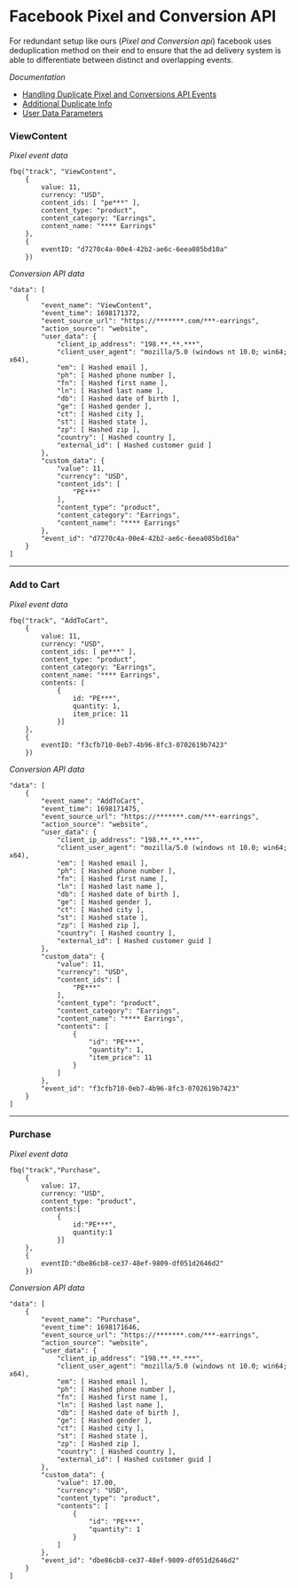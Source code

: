 # Facebook Pixel and Conversion API

For redundant setup like ours (*Pixel and Conversion api*) facebook uses deduplication method on their end
to ensure that the ad delivery system is able to differentiate between distinct and overlapping events.

*Documentation*
- [Handling Duplicate Pixel and Conversions API Events](https://developers.facebook.com/docs/marketing-api/conversions-api/deduplicate-pixel-and-server-events/)
- [Additional Duplicate Info](https://www.facebook.com/business/help/823677331451951?id=1205376682832142)
- [User Data Parameters](https://developers.facebook.com/docs/marketing-api/conversions-api/parameters/customer-information-parameters)
### ViewContent

*Pixel event data*


```
fbq("track", "ViewContent",
    {
        value: 11,
        currency: "USD",
        content_ids: [ "pe***" ],
        content_type: "product",
        content_category: "Earrings",
        content_name: "**** Earrings"
    },
    {
        eventID: "d7270c4a-00e4-42b2-ae6c-6eea085bd10a"
    })
```

*Conversion API data*
``` 
"data": [
    {
        "event_name": "ViewContent",
        "event_time": 1698171372,
        "event_source_url": "https://*******.com/***-earrings",
        "action_source": "website",
        "user_data": {
            "client_ip_address": "198.**.**.***",
            "client_user_agent": "mozilla/5.0 (windows nt 10.0; win64; x64),
            "em": [ Hashed email ],
            "ph": [ Hashed phone number ],
            "fn": [ Hashed first name ],
            "ln": [ Hashed last name ],
            "db": [ Hashed date of birth ],
            "ge": [ Hashed gender ],
            "ct": [ Hashed city ],
            "st": [ Hashed state ],
            "zp": [ Hashed zip ],
            "country": [ Hashed country ],
            "external_id": [ Hashed customer guid ]
        },
        "custom_data": {
            "value": 11,
            "currency": "USD",
            "content_ids": [
                "PE***"
            ],
            "content_type": "product",
            "content_category": "Earrings",
            "content_name": "**** Earrings"
        },
        "event_id": "d7270c4a-00e4-42b2-ae6c-6eea085bd10a"
    }
]
```
___


### Add to Cart

*Pixel event data*
```
fbq("track", "AddToCart",
    {
        value: 11,
        currency: "USD",
        content_ids: [ pe***" ],
        content_type: "product",
        content_category: "Earrings",
        content_name: "**** Earrings",
        contents: [
            {
                id: "PE***",
                quantity: 1,
                item_price: 11
            }]
    },
    {
        eventID: "f3cfb710-0eb7-4b96-8fc3-0702619b7423"
    }) 
```

*Conversion API data*
```
"data": [
    {
        "event_name": "AddToCart",
        "event_time": 1698171475,
        "event_source_url": "https://*******.com/***-earrings",
        "action_source": "website",
        "user_data": {
            "client_ip_address": "198.**.**.***",
            "client_user_agent": "mozilla/5.0 (windows nt 10.0; win64; x64),
            "em": [ Hashed email ],
            "ph": [ Hashed phone number ],
            "fn": [ Hashed first name ],
            "ln": [ Hashed last name ],
            "db": [ Hashed date of birth ],
            "ge": [ Hashed gender ],
            "ct": [ Hashed city ],
            "st": [ Hashed state ],
            "zp": [ Hashed zip ],
            "country": [ Hashed country ],
            "external_id": [ Hashed customer guid ]
        },
        "custom_data": {
            "value": 11,
            "currency": "USD",
            "content_ids": [
                "PE***"
            ],
            "content_type": "product",
            "content_category": "Earrings",
            "content_name": "**** Earrings",
            "contents": [
                {
                    "id": "PE***",
                    "quantity": 1,
                    "item_price": 11
                }
            ]
        },
        "event_id": "f3cfb710-0eb7-4b96-8fc3-0702619b7423"
    }
]
```
___

### Purchase

*Pixel event data*

```
fbq("track","Purchase",
    {
        value: 17,
        currency: "USD",
        content_type: "product",
        contents:[
            {
                id:"PE***",
                quantity:1
            }]
    },
    {
        eventID:"dbe86cb8-ce37-48ef-9809-df051d2646d2"
    })
```


*Conversion API data*

```
"data": [
    {
        "event_name": "Purchase",
        "event_time": 1698171646,
        "event_source_url": "https://*******.com/***-earrings",
        "action_source": "website",
        "user_data": {
            "client_ip_address": "198.**.**.***",
            "client_user_agent": "mozilla/5.0 (windows nt 10.0; win64; x64),
            "em": [ Hashed email ],
            "ph": [ Hashed phone number ],
            "fn": [ Hashed first name ],
            "ln": [ Hashed last name ],
            "db": [ Hashed date of birth ],
            "ge": [ Hashed gender ],
            "ct": [ Hashed city ],
            "st": [ Hashed state ],
            "zp": [ Hashed zip ],
            "country": [ Hashed country ],
            "external_id": [ Hashed customer guid ]
        },
        "custom_data": {
            "value": 17.00,
            "currency": "USD",
            "content_type": "product",
            "contents": [
                {
                    "id": "PE***",
                    "quantity": 1
                }
            ]
        },
        "event_id": "dbe86cb8-ce37-48ef-9809-df051d2646d2"
    }
]

```